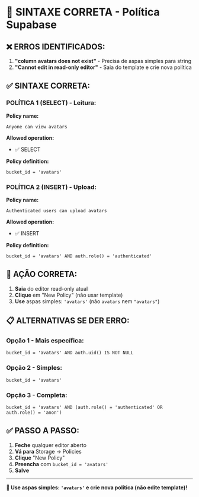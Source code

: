 # 🚨 SINTAXE CORRETA - Política Supabase

## ❌ **ERROS IDENTIFICADOS:**

1. **"column avatars does not exist"** - Precisa de aspas simples para string
2. **"Cannot edit in read-only editor"** - Saia do template e crie nova política

## ✅ **SINTAXE CORRETA:**

### **POLÍTICA 1 (SELECT) - Leitura:**

**Policy name:**

```
Anyone can view avatars
```

**Allowed operation:**

- ✅ SELECT

**Policy definition:**

```
bucket_id = 'avatars'
```

### **POLÍTICA 2 (INSERT) - Upload:**

**Policy name:**

```
Authenticated users can upload avatars
```

**Allowed operation:**

- ✅ INSERT

**Policy definition:**

```
bucket_id = 'avatars' AND auth.role() = 'authenticated'
```

## 🎯 **AÇÃO CORRETA:**

1. **Saia** do editor read-only atual
2. **Clique** em "New Policy" (não usar template)
3. **Use** aspas simples: `'avatars'` (não `avatars` nem `"avatars"`)

## 📋 **ALTERNATIVAS SE DER ERRO:**

### **Opção 1 - Mais específica:**

```
bucket_id = 'avatars' AND auth.uid() IS NOT NULL
```

### **Opção 2 - Simples:**

```
bucket_id = 'avatars'
```

### **Opção 3 - Completa:**

```
bucket_id = 'avatars' AND (auth.role() = 'authenticated' OR auth.role() = 'anon')
```

## ✅ **PASSO A PASSO:**

1. **Feche** qualquer editor aberto
2. **Vá para** Storage → Policies
3. **Clique** "New Policy"
4. **Preencha** com `bucket_id = 'avatars'`
5. **Salve**

---

**🎯 Use aspas simples: `'avatars'` e crie nova política (não edite template)!**
